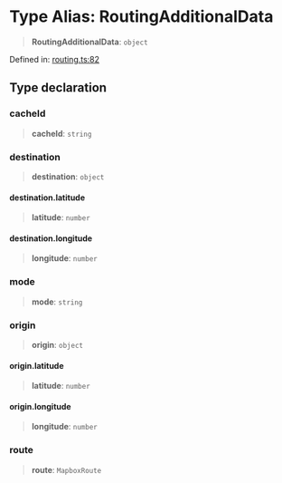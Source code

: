 # Type Alias: RoutingAdditionalData

> **RoutingAdditionalData**: `object`

Defined in: [routing.ts:82](https://github.com/GeoDaCenter/openassistant/blob/36f516b8229288259590b2d9dab3b10cbfc3cbfd/packages/osm/src/routing.ts#L82)

## Type declaration

### cacheId

> **cacheId**: `string`

### destination

> **destination**: `object`

#### destination.latitude

> **latitude**: `number`

#### destination.longitude

> **longitude**: `number`

### mode

> **mode**: `string`

### origin

> **origin**: `object`

#### origin.latitude

> **latitude**: `number`

#### origin.longitude

> **longitude**: `number`

### route

> **route**: `MapboxRoute`
